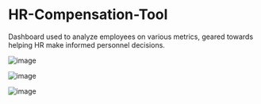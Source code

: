 # HR-Compensation-Tool
Dashboard used to analyze employees on various metrics, geared towards helping HR make informed personnel decisions.

![image](https://user-images.githubusercontent.com/56320182/93621770-0d3bc980-f9aa-11ea-9b9f-f18d7a821995.png)

![image](https://user-images.githubusercontent.com/56320182/93621854-2ba1c500-f9aa-11ea-9e15-8cb30244a0f4.png)

![image](https://user-images.githubusercontent.com/56320182/93621962-51c76500-f9aa-11ea-8a9a-b5f06236b623.png)
